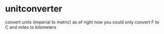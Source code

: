 # unitconverter
 convert units (imperial to metric)
as of right now you could only convert F to C and miles to kilometers 
